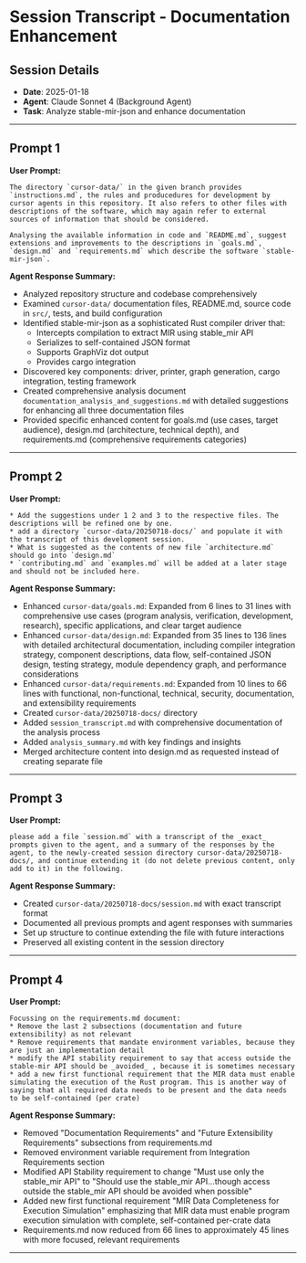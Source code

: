 # Session Transcript - Documentation Enhancement

## Session Details
- **Date**: 2025-01-18
- **Agent**: Claude Sonnet 4 (Background Agent)
- **Task**: Analyze stable-mir-json and enhance documentation

---

## Prompt 1

**User Prompt:**
```
The directory `cursor-data/` in the given branch provides `instructions.md`, the rules and producedures for development by cursor agents in this repository. It also refers to other files with descriptions of the software, which may again refer to external sources of information that should be considered.

Analysing the available information in code and `README.md`, suggest extensions and improvements to the descriptions in `goals.md`, `design.md` and `requirements.md` which describe the software `stable-mir-json`.
```

**Agent Response Summary:**
- Analyzed repository structure and codebase comprehensively
- Examined `cursor-data/` documentation files, README.md, source code in `src/`, tests, and build configuration
- Identified stable-mir-json as a sophisticated Rust compiler driver that:
  - Intercepts compilation to extract MIR using stable_mir API
  - Serializes to self-contained JSON format
  - Supports GraphViz dot output
  - Provides cargo integration
- Discovered key components: driver, printer, graph generation, cargo integration, testing framework
- Created comprehensive analysis document `documentation_analysis_and_suggestions.md` with detailed suggestions for enhancing all three documentation files
- Provided specific enhanced content for goals.md (use cases, target audience), design.md (architecture, technical depth), and requirements.md (comprehensive requirements categories)

---

## Prompt 2

**User Prompt:**
```
* Add the suggestions under 1 2 and 3 to the respective files. The descriptions will be refined one by one.
* add a directory `cursor-data/20250718-docs/` and populate it with the transcript of this development session.
* What is suggested as the contents of new file `architecture.md` should go into `design.md`
* `contributing.md` and `examples.md` will be added at a later stage and should not be included here.
```

**Agent Response Summary:**
- Enhanced `cursor-data/goals.md`: Expanded from 6 lines to 31 lines with comprehensive use cases (program analysis, verification, development, research), specific applications, and clear target audience
- Enhanced `cursor-data/design.md`: Expanded from 35 lines to 136 lines with detailed architectural documentation, including compiler integration strategy, component descriptions, data flow, self-contained JSON design, testing strategy, module dependency graph, and performance considerations
- Enhanced `cursor-data/requirements.md`: Expanded from 10 lines to 66 lines with functional, non-functional, technical, security, documentation, and extensibility requirements
- Created `cursor-data/20250718-docs/` directory
- Added `session_transcript.md` with comprehensive documentation of the analysis process
- Added `analysis_summary.md` with key findings and insights
- Merged architecture content into design.md as requested instead of creating separate file

---

## Prompt 3

**User Prompt:**
```
please add a file `session.md` with a transcript of the _exact_ prompts given to the agent, and a summary of the responses by the agent, to the newly-created session directory cursor-data/20250718-docs/, and continue extending it (do not delete previous content, only add to it) in the following.
```

**Agent Response Summary:**
- Created `cursor-data/20250718-docs/session.md` with exact transcript format
- Documented all previous prompts and agent responses with summaries
- Set up structure to continue extending the file with future interactions
- Preserved all existing content in the session directory

---

## Prompt 4

**User Prompt:**
```
Focussing on the requirements.md document:
* Remove the last 2 subsections (documentation and future extensibility) as not relevant
* Remove requirements that mandate environment variables, because they are just an implementation detail 
* modify the API stability requirement to say that access outside the stable-mir API should be _avoided_ , because it is sometimes necessary
* add a new first functional requirement that the MIR data must enable simulating the execution of the Rust program. This is another way of saying that all required data needs to be present and the data needs to be self-contained (per crate)
```

**Agent Response Summary:**
- Removed "Documentation Requirements" and "Future Extensibility Requirements" subsections from requirements.md
- Removed environment variable requirement from Integration Requirements section
- Modified API Stability requirement to change "Must use only the stable_mir API" to "Should use the stable_mir API...though access outside the stable_mir API should be avoided when possible"
- Added new first functional requirement "MIR Data Completeness for Execution Simulation" emphasizing that MIR data must enable program execution simulation with complete, self-contained per-crate data
- Requirements.md now reduced from 66 lines to approximately 45 lines with more focused, relevant requirements

---